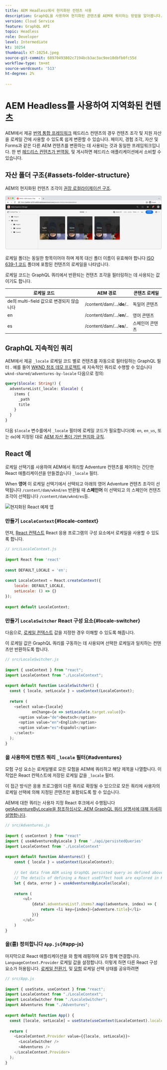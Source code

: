 ```yaml
---
title: AEM Headless에서 현지화된 컨텐츠 사용
description: GraphQL을 사용하여 현지화된 콘텐츠를 AEM에 쿼리하는 방법을 알아봅니다.
version: Cloud Service
feature: GraphQL API
topic: Headless
role: Developer
level: Intermediate
kt: 10254
thumbnail: KT-10254.jpeg
source-git-commit: 68970493802c7194bcb3ac3ac9ee10dbfb0fc55d
workflow-type: tm+mt
source-wordcount: '513'
ht-degree: 2%

---
```



# AEM Headless를 사용하여 지역화된 컨텐츠

AEM에서 제공 [번역 통합 프레임워크](https://experienceleague.adobe.com/docs/experience-manager-cloud-service/content/sites/administering/reusing-content/translation/integration-framework.html) 헤드리스 컨텐츠의 경우 컨텐츠 조각 및 지원 자산을 로케일 간에 사용할 수 있도록 쉽게 변환할 수 있습니다. 페이지, 경험 조각, 자산 및 Forms과 같은 다른 AEM 컨텐츠를 변환하는 데 사용되는 것과 동일한 프레임워크입니다. 한 번 [헤드리스 컨텐츠가 번역됨](https://experienceleague.adobe.com/docs/experience-manager-cloud-service/content/headless/journeys/translation/overview.html?lang=ko), 및 게시하면 헤드리스 애플리케이션에서 소비할 수 있습니다.

## 자산 폴더 구조{#assets-folder-structure}

AEM의 현지화된 컨텐츠 조각이 [권장 로컬라이제이션 구조](https://experienceleague.adobe.com/docs/experience-manager-cloud-service/content/headless/journeys/translation/getting-started.html#recommended-structure).

![현지화된 AEM 자산 폴더](./assets/localized-content/asset-folders.jpg)

로케일 폴더는 동일한 항목이어야 하며 제목 대신 폴더 이름이 유효해야 합니다 [ISO 639-1 코드](https://en.wikipedia.org/wiki/List_of_ISO_639-1_codes) 폴더에 포함된 컨텐츠의 로케일을 나타냅니다.

로케일 코드는 GraphQL 쿼리에서 반환되는 컨텐츠 조각을 필터링하는 데 사용되는 값이기도 합니다.

| 로케일 코드 | AEM 경로 | 콘텐츠 로케일 |
|--------------------------------|----------|----------|
| de의 multi-field 값으로 변경되지 않습니다 | /content/dam/.../**de**/.. | 독일어 콘텐츠 |
| en | /content/dam/.../**en**/.. | 영어 콘텐츠 |
| es | /content/dam/.../**es**/.. | 스페인어 콘텐츠 |

## GraphQL 지속적인 쿼리

AEM에서 제공 `_locale` 로케일 코드 별로 컨텐츠를 자동으로 필터링하는 GraphQL 필터 . 예를 들어 [WKND 참조 데모 프로젝트](https://experienceleague.adobe.com/docs/experience-manager-cloud-service/content/onboarding/demo-add-on/create-site.html) 새 지속적인 쿼리로 수행할 수 있습니다 `wknd-shared/adventures-by-locale` 다음으로 정의:

```graphql
query($locale: String!) {
  adventureList(_locale: $locale) {
    items {      
      _path
      title
    }
  }
}
```

다음 `$locale` 변수를에서 `_locale` 필터에 로케일 코드가 필요합니다(예: `en`, `en_us`, 또는 `de`)에 지정된 대로 [AEM 자산 폴더 기반 현지화 규칙](#assets-folder-structure).

## React 예

로케일 선택기를 사용하여 AEM에서 쿼리할 Adventure 컨텐츠를 제어하는 간단한 React 애플리케이션을 만들겠습니다 `_locale` 필터.

When __영어__ 이 로케일 선택기에서 선택되고 아래의 영어 Adventure 컨텐츠 조각이 선택됩니다 `/content/dam/wknd/en` 반환될 때 __스페인어__ 이 선택되고 의 스페인어 컨텐츠 조각이 선택됩니다 `/content/dam/wknd/es`등.

![현지화된 React 예제 앱](./assets/localized-content/react-example.png)

### 만들기 `LocaleContext`{#locale-context}

먼저, [React 컨텍스트](https://reactjs.org/docs/context.html) React 응용 프로그램의 구성 요소에서 로케일을 사용할 수 있도록 합니다.

```javascript
// src/LocaleContext.js

import React from 'react'

const DEFAULT_LOCALE = 'en';

const LocaleContext = React.createContext({
    locale: DEFAULT_LOCALE, 
    setLocale: () => {}
});

export default LocaleContext;
```

### 만들기 `LocaleSwitcher` React 구성 요소{#locale-switcher}

다음으로, [로케일 컨텍스트](#locale-context) 값을 지정한 경우 이해할 수 있도록 해줍니다.

이 로케일 값은 GraphQL 쿼리를 구동하는 데 사용되며 선택한 로케일과 일치하는 컨텐츠만 반환하도록 합니다.

```javascript
// src/LocaleSwitcher.js

import { useContext } from "react";
import LocaleContext from "./LocaleContext";

export default function LocaleSwitcher() {
  const { locale, setLocale } = useContext(LocaleContext);

  return (
    <select value={locale}
            onChange={e => setLocale(e.target.value)}>
      <option value="de">Deutsch</option>
      <option value="en">English</option>
      <option value="es">Español</option>
    </select>
  );
}
```

### 을 사용하여 컨텐츠 쿼리 `_locale` 필터{#adventures}

모험 구성 요소는 로케일별로 모든 모험을 AEM에 쿼리하고 해당 제목을 나열합니다. 이 작업은 React 컨텍스트에 저장된 로케일 값을 `_locale` 필터.

이 접근 방식은 응용 프로그램의 다른 쿼리로 확장될 수 있으므로 모든 쿼리에 사용자의 로케일 선택에 의해 지정된 콘텐츠만 포함되도록 할 수 있습니다.

AEM에 대한 쿼리는 사용자 지정 React 후크에서 수행됩니다 [getAdventureByLocale을 참조하십시오. AEM GraphQL 쿼리 설명서에 대해 자세히 설명합니다](./aem-headless-sdk.md).

```javascript
// src/Adventures.js

import { useContext } from "react"
import { useAdventuresByLocale } from './api/persistedQueries'
import LocaleContext from './LocaleContext'

export default function Adventures() {
    const { locale } = useContext(LocaleContext);

    // Get data from AEM using GraphQL persisted query as defined above 
    // The details of defining a React useEffect hook are explored in How to > AEM Headless SDK
    let { data, error } = useAdventuresByLocale(locale);

    return (
        <ul>
            {data?.adventureList?.items?.map((adventure, index) => { 
                return <li key={index}>{adventure.title}</li>
            })}
        </ul>
    )
}
```

### 을(를) 정의합니다 `App.js`{#app-js}

마지막으로 React 애플리케이션을 와 함께 래핑하여 모두 함께 연결합니다. `LanguageContext.Provider` 로케일 값을 설정합니다. 이렇게 하면 다른 React 구성 요소가 허용됩니다. [로케일 전환기](#locale-switcher), 및 [모험](#adventures) 로케일 선택 상태를 공유하려면

```javascript
// src/App.js

import { useState, useContext } from "react";
import LocaleContext from "./LocaleContext";
import LocaleSwitcher from "./LocaleSwitcher";
import Adventures from "./Adventures";

export default function App() {
  const [locale, setLocale] = useState(useContext(LocaleContext).locale);

  return (
    <LocaleContext.Provider value={{locale, setLocale}}>
      <LocaleSwitcher />
      <Adventures />
    </LocaleContext.Provider>
  );
}
```
